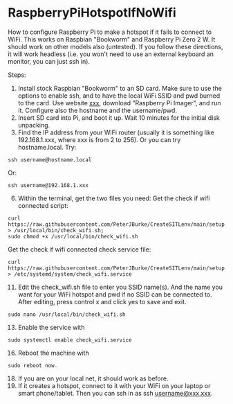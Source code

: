 # RaspberryPiHotspotIfNoWifi
How to configure Raspberry Pi to make a hotspot if it fails to connect to WiFi.
This works on Raspbian "Bookworm" and Raspberry Pi Zero 2 W. It should work on other models also (untested).
If you follow these directions, it will work headless (i.e. you won't need to use an external keyboard an monitor, you can just ssh in).

Steps:
1. Install stock Raspbian "Bookworm" to an SD card. Make sure to use the options to enable ssh, and to have the local WiFi SSID and pwd burned to the card. Use website [xxx](https://www.raspberrypi.com/software/), download "Raspberry Pi Imager", and run it. Configure also the hostname and the username/pwd.
2. Insert SD card into Pi, and boot it up. Wait 10 minutes for the initial disk unpacking.
3. Find the IP address from your WiFi router (usually it is something like 192.168.1.xxx, where xxx is from 2 to 256). Or you can try hostname.local.
Try:
 ```
ssh username@hostname.local
```
Or:
 ```
ssh username@192.168.1.xxx
```
6. Within the terminal, get the two files you need:
Get the check if wifi connected script:
 ```
curl https://raw.githubusercontent.com/PeterJBurke/CreateSITLenv/main/setup.sh > /usr/local/bin/check_wifi.sh;
sudo chmod +x /usr/local/bin/check_wifi.sh
```
Get the check if wifi connected check service file:
 ```
curl https://raw.githubusercontent.com/PeterJBurke/CreateSITLenv/main/setup.sh > /etc/systemd/system/check_wifi.service
```
   
11. Edit the check_wifi.sh file to enter you SSID name(s). And the name you want for your WiFi hotspot and pwd if no SSID can be connected to. After editing, press control x and click yes to save and exit.
```
sudo nano /usr/local/bin/check_wifi.sh
```
13. Enable the service with
```
sudo systemctl enable check_wifi.service
```
16. Reboot the machine with
```
sudo reboot now.
```
18. If you are on your local net, it should work as before.
19. If it creates a hotspot, connect to it with your WiFi on your laptop or smart phone/tablet. Then you can ssh in as ssh username@xxx.xxx.

